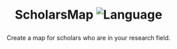 # <p align="center">ScholarsMap ![Language](https://img.shields.io/badge/Language-R-brightgreen)</p>

 <p align="center">Create a map for scholars who are in your research field.</p>
